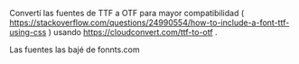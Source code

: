 Convertí las fuentes de TTF a OTF para mayor compatibilidad ( https://stackoverflow.com/questions/24990554/how-to-include-a-font-ttf-using-css ) usando https://cloudconvert.com/ttf-to-otf .

Las fuentes las bajé de fonnts.com
